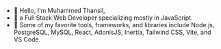 - 👋 Hello, I'm Muhammed Thansil,
- 👀 a Full Stack Web Developer specializing mostly in JavaScript.
- 💞 Some of my favorite tools, frameworks, and libraries include Node.js, PostgreSQL, MySQL, React, AdonisJS, Inertia, Tailwind CSS, Vite, and VS Code.
<!---
mdthansil/mdthansil is a ✨ special ✨ repository because its `README.md` (this file) appears on your GitHub profile.
You can click the Preview link to take a look at your changes.
--->
